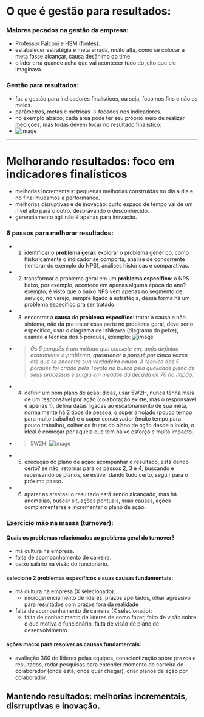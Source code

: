 
# O que é gestão para resultados:

### Maiores pecados na gestão da empresa:
- Professor Falconi e HSM (fontes).
- estabelecer estratégia e meta errada, muito alta, como se colocar a meta fosse alcançar, causa desânimo do time.
- o líder erra quando acha que vai acontecer tudo do jeito que ele imaginava.


### Gestão para resultados:
- faz a gestão para indicadores finalísticos, ou seja, foco nos fins e não os meios.
- parâmetros, metas e métricas -> focados nos indicadores.
- no exemplo abaixo, cada área pode ter seu próprio meio de realizar medições, mas todas devem focar no resultado finalístico:
- ![image](https://user-images.githubusercontent.com/24459642/226085299-cff20ef3-3d7e-4401-8e4f-a0aab12fb085.png)

----------------
# Melhorando resultados: foco em indicadores finalísticos
- melhorias incrementais: pequenas melhorias construídas no dia a dia e no final mudamos a performance.
- melhorias disruptivas e de inovação: curto espaço de tempo vai de um nível alto para o outro, desbravando o desconhecido.
- gerenciamento ágil não é apenas para inovação.

### 6 passos para melhorar resultados:
- 1. identificar o **problema geral**: explorar o problema genérico, como historicamente o indicador se comporta, análise de concorrente (lembrar do exemplo do NPS), análises históricas e comparativas.
- 2. transformar o problema geral em um **problema específico**: o NPS baixo, por exemplo, acontece em apenas alguma época do ano? exemplo, é visto que o baixo NPS vem apenas no segmento de serviço, no varejo, sempre ligado à estratégia, dessa forma há um problema específico pra ser tratado.
- 3. encontrar a **causa** do **problema específico**: tratar a causa e não sintoma, não dá pra tratar essa parte no problema geral, deve ser o específico, usar o diagrama de Ishikawa (diagrama do peixe), usando a técnica dos 5 porquês, exemplo: ![image](https://user-images.githubusercontent.com/24459642/226085543-99329a6a-6b0a-49e4-b988-62120f742ef8.png)
- > _Os 5 porquês é um método que consiste em, após definido exatamente o problema, **questionar o porquê por cinco vezes**, até que se encontre sua verdadeira causa. A técnica dos 5 porquês foi criada pela Toyota na busca pela qualidade plena de seus processos e surgiu em meados da década de 70 no Japão._
- 4. definir um bom plano de ação: dicas, usar 5W2H, nunca tenha mais de um responsável por ação (colaboração existe, mas o responsável é apenas 1), defina datas ligadas ao escalonamento de sua meta, normalmente há 2 tipos de pessoa, o super arrojado (pouco tempo para muito trabalho) e o super conservador (muito tempo para pouco trabalho), colher os frutos do plano de ação desde o início, o ideal é começar por aquela que tem baixo esforço e muito impacto.
- > 5W2H: ![image](https://user-images.githubusercontent.com/24459642/226085857-5dac07e9-2687-4034-928d-e63120025f64.png)
- 5. execução do plano de ação: acompanhar o resultado, está dando certo? se não, retornar para os passos 2, 3 e 4, buscando e repensando os planos, se estiver dando tudo certo, seguir para o próximo passo.
- 6. aparar as arestas: o resultado está sendo alcançado, mas há anomalias, buscar situações pontuais, suas causas, ações complementares e incrementar o plano de ação.

### Exercício mão na massa (turnover):

#### Quais os problemas relacionados ao problema geral do turnover?
- má cultura na empresa.
- falta de acompanhamento de carreira.
- baixo salário na visão do funcionário.

#### selecione 2 problemas específicos e suas causas fundamentais:
- má cultura na empresa (X selecionado):
  - microgerenciamento de líderes, prazos apertados, olhar agressivo para resultados com prazos fora da realidade
- falta de acompanhamento de carreira (X selecionado):
  - falta de conhecimento de líderes de como fazer, falta de visão sobre o que motiva o funcionário, falta de visão de plano de desenvolvimento.

#### ações macro para resolver as causas fundamentais:
- avaliação 360 de líderes pelas equipes, conscientização sobre prazos e resultados, rodar pesquisas para entender momento de carreira do colaborador (onde está, onde quer chegar), criar planos de ação por colaborador.

## Mantendo resultados: melhorias incrementais, disrruptivas e inovação.
